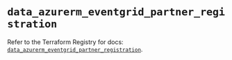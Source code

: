 # `data_azurerm_eventgrid_partner_registration`

Refer to the Terraform Registry for docs: [`data_azurerm_eventgrid_partner_registration`](https://registry.terraform.io/providers/hashicorp/azurerm/4.51.0/docs/data-sources/eventgrid_partner_registration).
